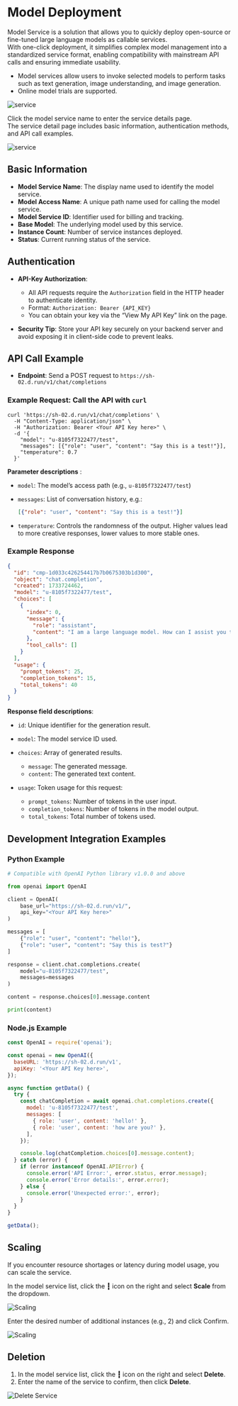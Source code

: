 # Model Deployment

Model Service is a solution that allows you to quickly deploy open-source or fine-tuned large language models as callable services.  
With one-click deployment, it simplifies complex model management into a standardized service format, enabling compatibility with mainstream API calls and ensuring immediate usability.

- Model services allow users to invoke selected models to perform tasks such as text generation, image understanding, and image generation.
- Online model trials are supported.

![service](../images/service01.png)

Click the model service name to enter the service details page.  
The service detail page includes basic information, authentication methods, and API call examples.

![service](../images/service02.png)

## Basic Information

- **Model Service Name**: The display name used to identify the model service.
- **Model Access Name**: A unique path name used for calling the model service.
- **Model Service ID**: Identifier used for billing and tracking.
- **Base Model**: The underlying model used by this service.
- **Instance Count**: Number of service instances deployed.
- **Status**: Current running status of the service.

## Authentication

- **API-Key Authorization**:
    - All API requests require the `Authorization` field in the HTTP header to authenticate identity.
    - Format: `Authorization: Bearer {API_KEY}`
    - You can obtain your key via the “View My API Key” link on the page.

- **Security Tip**: Store your API key securely on your backend server and avoid exposing it in client-side code to prevent leaks.

## API Call Example

- **Endpoint**: Send a POST request to `https://sh-02.d.run/v1/chat/completions`

### Example Request: Call the API with `curl`

```shell
curl 'https://sh-02.d.run/v1/chat/completions' \
  -H "Content-Type: application/json" \
  -H "Authorization: Bearer <Your API Key here>" \
  -d '{
    "model": "u-8105f7322477/test",
    "messages": [{"role": "user", "content": "Say this is a test!"}],
    "temperature": 0.7
  }'
```

**Parameter descriptions** :

* `model`: The model’s access path (e.g., `u-8105f7322477/test`)

* `messages`: List of conversation history, e.g.:

    ```json
    [{"role": "user", "content": "Say this is a test!"}]
    ```

* `temperature`: Controls the randomness of the output. Higher values lead to more creative responses, lower values to more stable ones.

### Example Response

```json
{
  "id": "cmp-1d033c426254417b7b0675303b1d300",
  "object": "chat.completion",
  "created": 1733724462,
  "model": "u-8105f7322477/test",
  "choices": [
    {
      "index": 0,
      "message": {
        "role": "assistant",
        "content": "I am a large language model. How can I assist you today?"
      },
      "tool_calls": []
    }
  ],
  "usage": {
    "prompt_tokens": 25,
    "completion_tokens": 15,
    "total_tokens": 40
  }
}
```

**Response field descriptions**:

* `id`: Unique identifier for the generation result.
* `model`: The model service ID used.
* `choices`: Array of generated results.

  * `message`: The generated message.
  * `content`: The generated text content.
* `usage`: Token usage for this request:

  * `prompt_tokens`: Number of tokens in the user input.
  * `completion_tokens`: Number of tokens in the model output.
  * `total_tokens`: Total number of tokens used.

## Development Integration Examples

### Python Example

```python
# Compatible with OpenAI Python library v1.0.0 and above

from openai import OpenAI

client = OpenAI(
    base_url="https://sh-02.d.run/v1/",
    api_key="<Your API Key here>"
)

messages = [
    {"role": "user", "content": "hello!"},
    {"role": "user", "content": "Say this is test?"}
]

response = client.chat.completions.create(
    model="u-8105f7322477/test",
    messages=messages
)

content = response.choices[0].message.content

print(content)
```

### Node.js Example

```js
const OpenAI = require('openai');

const openai = new OpenAI({
  baseURL: 'https://sh-02.d.run/v1',
  apiKey: '<Your API Key here>',
});

async function getData() {
  try {
    const chatCompletion = await openai.chat.completions.create({
      model: 'u-8105f7322477/test',
      messages: [
        { role: 'user', content: 'hello!' },
        { role: 'user', content: 'how are you?' },
      ],
    });

    console.log(chatCompletion.choices[0].message.content);
  } catch (error) {
    if (error instanceof OpenAI.APIError) {
      console.error('API Error:', error.status, error.message);
      console.error('Error details:', error.error);
    } else {
      console.error('Unexpected error:', error);
    }
  }
}

getData();
```

## Scaling

If you encounter resource shortages or latency during model usage, you can scale the service.

In the model service list, click the **┇** icon on the right and select **Scale** from the dropdown.

![Scaling](../images/service03.png)

Enter the desired number of additional instances (e.g., 2) and click Confirm.

![Scaling](../images/service04.png)

## Deletion

1. In the model service list, click the **┇** icon on the right and select **Delete**.
2. Enter the name of the service to confirm, then click **Delete**.

![Delete Service](../images/service05.png)
